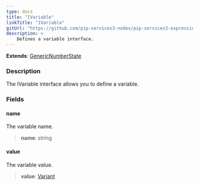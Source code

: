 ```yaml
---
type: docs
title: "IVariable"
linkTitle: "IVariable"
gitUrl: "https://github.com/pip-services3-nodex/pip-services3-expressions-nodex"
description: > 
    Defines a variable interface.
---
```


**Extends**: [GenericNumberState](../../../tokenizers/generic/generic_number_state)

### Description

The IVariable interface allows you to define a variable.


### Fields

<span class="hide-title-link">

#### name
The variable name.
> **name**: string

#### value
The variable value.
> **value**: [Variant](../../../variants/variant)

</span>
